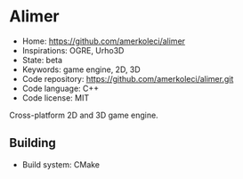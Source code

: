 # Alimer

- Home: https://github.com/amerkoleci/alimer
- Inspirations: OGRE, Urho3D
- State: beta
- Keywords: game engine, 2D, 3D
- Code repository: https://github.com/amerkoleci/alimer.git
- Code language: C++
- Code license: MIT

Cross-platform 2D and 3D game engine.

## Building

- Build system: CMake
